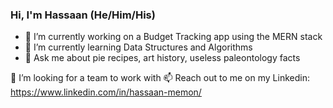 ### Hi, I'm Hassaan (He/Him/His)

- 🔭 I’m currently working on a Budget Tracking app using the MERN stack
- 🌱 I’m currently learning Data Structures and Algorithms
- 💬 Ask me about pie recipes, art history, useless paleontology facts

👯 I’m looking for a team to work with
📫 Reach out to me on my Linkedin: https://www.linkedin.com/in/hassaan-memon/
